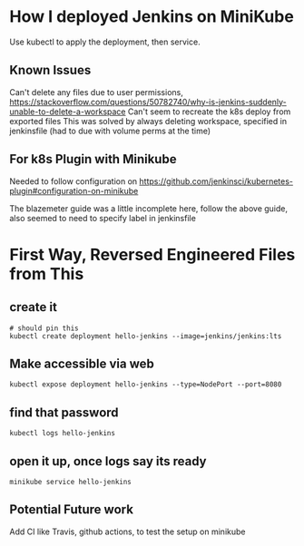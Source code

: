 # How I deployed Jenkins on MiniKube

Use kubectl to apply the deployment, then service.  

## Known Issues
Can't delete any files due to user permissions,
https://stackoverflow.com/questions/50782740/why-is-jenkins-suddenly-unable-to-delete-a-workspace
Can't seem to recreate the k8s deploy from exported files
This was solved by always deleting workspace, specified in jenkinsfile (had to due with volume perms at the time)


## For k8s Plugin with Minikube
Needed to follow configuration on https://github.com/jenkinsci/kubernetes-plugin#configuration-on-minikube

The blazemeter guide was a little incomplete here, follow the above guide, also seemed to need to specify label in jenkinsfile

# First Way, Reversed Engineered Files from This
## create it

```
# should pin this
kubectl create deployment hello-jenkins --image=jenkins/jenkins:lts
```

## Make accessible via web
```
kubectl expose deployment hello-jenkins --type=NodePort --port=8080
```

## find that password
```
kubectl logs hello-jenkins
```

## open it up, once logs say its ready
`minikube service hello-jenkins`

## Potential Future work
Add CI like Travis, github actions, to test the setup on minikube
